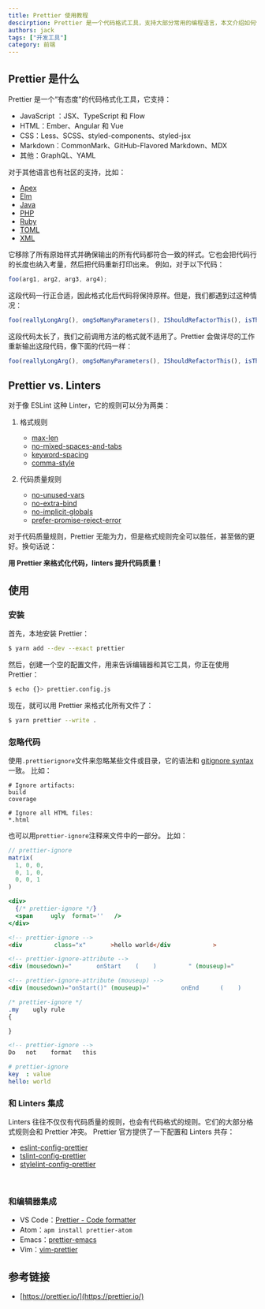 ```yaml
---
title: Prettier 使用教程
descirption: Prettier 是一个代码格式工具，支持大部分常用的编程语言，本文介绍如何使用 Prettier。
authors: jack
tags: ["开发工具"]
category: 前端
---
```


## Prettier 是什么

Prettier 是一个“有态度”的代码格式化工具，它支持：

- JavaScript ：JSX、TypeScript 和 Flow
- HTML：Ember、Angular 和 Vue
- CSS：Less、SCSS、styled-components、styled-jsx
- Markdown：CommonMark、GitHub-Flavored Markdown、MDX
- 其他：GraphQL、YAML

<!--truncate-->

对于其他语言也有社区的支持，比如：

- [Apex](https://github.com/dangmai/prettier-plugin-apex)
- [Elm](https://github.com/gicentre/prettier-plugin-elm)​
- [Java](https://github.com/jhipster/prettier-java)
- [PHP](https://github.com/prettier/plugin-php)
- [Ruby](https://github.com/prettier/plugin-ruby)
- [TOML](https://github.com/bd82/toml-tools/tree/master/packages/prettier-plugin-toml)
- [XML](https://github.com/prettier/plugin-xml)

它移除了所有原始样式并确保输出的所有代码都符合一致的样式。它也会把代码行的长度也纳入考量，然后把代码重新打印出来。
例如，对于以下代码：

```javascript
foo(arg1, arg2, arg3, arg4);
```

这段代码一行正合适，因此格式化后代码将保持原样。但是，我们都遇到过这种情况：

```javascript
foo(reallyLongArg(), omgSoManyParameters(), IShouldRefactorThis(), isThereSeriouslyAnotherOne());
```

这段代码太长了，我们之前调用方法的格式就不适用了。Prettier 会做详尽的工作重新输出这段代码，像下面的代码一样：

```javascript
foo(reallyLongArg(), omgSoManyParameters(), IShouldRefactorThis(), isThereSeriouslyAnotherOne());
```

## Prettier vs. Linters

对于像 ESLint 这种 Linter，它的规则可以分为两类：

1.  格式规则

    - ​[max-len](https://eslint.org/docs/rules/max-len)
    - [no-mixed-spaces-and-tabs](https://eslint.org/docs/rules/no-mixed-spaces-and-tabs)
    - [keyword-spacing](https://eslint.org/docs/rules/keyword-spacing)
    - [comma-style](https://eslint.org/docs/rules/comma-style)

2.  代码质量规则

    - [no-unused-vars](https://eslint.org/docs/rules/no-unused-vars)
    - [no-extra-bind](https://eslint.org/docs/rules/no-extra-bind)
    - [no-implicit-globals](https://eslint.org/docs/rules/no-implicit-globals)
    - [prefer-promise-reject-error](https://eslint.org/docs/rules/prefer-promise-reject-errors)

对于代码质量规则，Prettier 无能为力，但是格式规则完全可以胜任，甚至做的更好。换句话说：

**用 Prettier 来格式化代码，linters 提升代码质量！**

## 使用

### 安装

首先，本地安装 Prettier：

```bash
$ yarn add --dev --exact prettier
```

然后，创建一个空的配置文件，用来告诉编辑器和其它工具，你正在使用 Prettier：

```bash
$ echo {}> prettier.config.js
```

现在，就可以用 Prettier 来格式化所有文件了：

```bash
$ yarn prettier --write .
```

### 忽略代码

使用`.prettierignore`文件来忽略某些文件或目录，它的语法和 [gitignore syntax](https://git-scm.com/docs/gitignore#_pattern_format) 一致。
比如：

```
# Ignore artifacts:
build
coverage

# Ignore all HTML files:
*.html
```

也可以用`prettier-ignore`注释来文件中的一部分。
比如：

```javascript
// prettier-ignore
matrix(
  1, 0, 0,
  0, 1, 0,
  0, 0, 1
)
```

```jsx
<div>
  {/* prettier-ignore */}
  <span     ugly  format=''   />
</div>
```

```html
<!-- prettier-ignore -->
<div         class="x"       >hello world</div            >

<!-- prettier-ignore-attribute -->
<div (mousedown)="       onStart    (    )         " (mouseup)="         onEnd      (    )         "></div>

<!-- prettier-ignore-attribute (mouseup) -->
<div (mousedown)="onStart()" (mouseup)="         onEnd      (    )         "></div>
```

```css
/* prettier-ignore */
.my    ugly rule
{

}
```

```markdown
<!-- prettier-ignore -->
Do   not    format   this
```

```yaml
# prettier-ignore
key  : value
hello: world
```

### 和 Linters 集成

Linters 往往不仅仅有代码质量的规则，也会有代码格式的规则。它们的大部分格式规则会和 Prettier 冲突。
Prettier 官方提供了一下配置和 Linters 共存：

- [eslint-config-prettier](https://github.com/prettier/eslint-config-prettier)
- [tslint-config-prettier](https://github.com/alexjoverm/tslint-config-prettier)
- [stylelint-config-prettier](https://github.com/prettier/stylelint-config-prettier)

​

### 和编辑器集成

- VS Code：[Prettier - Code formatter](https://marketplace.visualstudio.com/items?itemName=esbenp.prettier-vscode)
- Atom：`apm install prettier-atom`
- Emacs：[prettier-emacs](https://github.com/prettier/prettier-emacs)
- Vim：[vim-prettier](https://github.com/prettier/vim-prettier)

## 参考链接

- [https://prettier.io/](https://prettier.io/)
